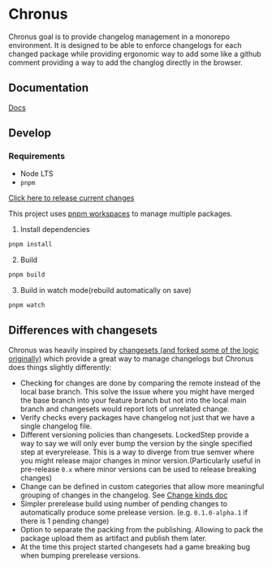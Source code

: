 # Chronus

Chronus goal is to provide changelog management in a monorepo environment. It is designed to be able to enforce changelogs for each changed package while providing ergonomic way to add some like a github comment providing a way to add the changlog directly in the browser.

## Documentation

[Docs](./docs/readme.md)

## Develop

### Requirements

- Node LTS
- `pnpm`

[Click here to release current changes](https://github.com/timotheeguerin/chronus/pull/new/publish/auto-release)

This project uses [pnpm workspaces](https://pnpm.io/workspaces) to manage multiple packages.

1. Install dependencies

```bash
pnpm install
```

2. Build

```bash
pnpm build
```

3. Build in watch mode(rebuild automatically on save)

```bash
pnpm watch
```

## Differences with changesets

Chronus was heavily inspired by [changesets (and forked some of the logic originally)](https://github.com/changesets/changesets) which provide a great way to manage changelogs but Chronus does things slightly differently:

- Checking for changes are done by comparing the remote instead of the local base branch. This solve the issue where you might have merged the base branch into your feature branch but not into the local main branch and changesets would report lots of unrelated change.
- Verify checks every packages have changelog not just that we have a single changelog file.
- Different versioning policies than changesets. LockedStep provide a way to say we will only ever bump the version by the single specified step at everyrelease. This is a way to diverge from true semver where you might release major changes in minor version.(Particularly useful in pre-release `0.x` where minor versions can be used to release breaking changes)
- Change can be defined in custom categories that allow more meaningful grouping of changes in the changelog. See [Change kinds doc](./docs/change-kinds.md)
- Simpler prerelease build using number of pending changes to automatically produce some prelease version. (e.g. `0.1.0-alpha.1` if there is 1 pending change)
- Option to separate the packing from the publishing. Allowing to pack the package upload them as artifact and publish them later.
- At the time this project started changesets had a game breaking bug when bumping prerelease versions.
